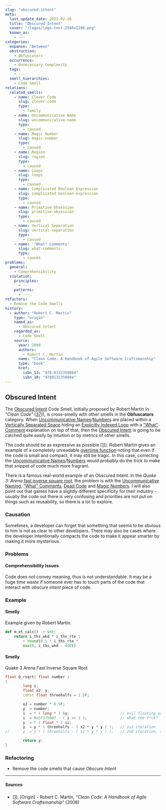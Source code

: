 ```yaml
---
slug: "obscured-intent"
meta:
  last_update_date: 2022-02-26
  title: "Obscured Intent"
  cover: "/logos/logo-text-2560x1280.png"
  known_as:
    - ---
categories:
  expanse: "Between"
  obstruction:
    - Obfuscators
  occurrence:
    - Unnecessary Complexity
  tags:
    - ---
  smell_hierarchies:
    - Code Smell
relations:
  related_smells:
    - name: Clever Code
      slug: clever-code
      type:
        - family
    - name: Uncommunicative Name
      slug: uncommunicative-name
      type:
        - caused
    - name: Magic Number
      slug: magic-number
      type:
        - caused
    - name: Region
      slug: region
      type:
        - caused
    - name: Loops
      slug: loops
      type:
        - caused
    - name: Complicated Boolean Expression
      slug: complicated-boolean-expression
      type:
        - caused
    - name: Primitive Obsession
      slug: primitive-obsession
      type:
        - caused
    - name: Vertical Separation
      slug: vertical-separation
      type:
        - caused
    - name: '"What" Comments'
      slug: what-comments
      type:
        - causes
problems:
  general:
    - Comprehensibility
  violation:
    principles:
      - ---
    patterns:
      - ---
refactors:
  - Remove the Code Smells
history:
  - author: "Robert C. Martin"
    type: "origin"
    named_as:
      - Obscured Intent
    regarded_as:
      - Code Smell
    source:
      year: 2008
      authors:
        - Robert C. Martin
      name: "Clean Code: A Handbook of Agile Software Craftsmanship"
      type: "book"
      href:
        isbn_13: "978-0132350884"
        isbn_10: "9780132350884"
---
```


## Obscured Intent

The [Obscured Intent](./obscured-intent.md) Code Smell, initially proposed by Robert Martin in _"Clean Code"_ [[37](#sources)]), is cross-smelly with other smells in the **Obfuscators** category. When [Uncommunicative Names](./uncommunicative-name.md)/[Numbers](./magic-number.md) are placed within a [Vertically Separated Space](./vertical-separation.md) hiding an [Explicitly Indexed Loop](./imperative-loops.md) with a ["What" Comment](./what-comment.md) explanation on top of that, then the [Obscured Intent](./obscured-intent.md) is going to be catched quite easily by intuition or by metrics of other smells.

The code should be as expressive as possible [[1](#sources)]). Robert Martin gives an example of a completely unreadable [overtime function](#Obscured-Intent) noting that even if the code is small and compact, it may still be tragic. In this case, correcting the [Uncommunicative Names](./uncommunicative-name.md)/[Numbers](./magic-number.md) would probably do the trick to make that snippet of code much more fragrant.

There is a famous real-world example of an Obscured Intent. In the _Quake 3: Arena_ [fast inverse square root](#example-1), the problem is with the [Uncommunicative Naming](./uncommunicative-name.md), ["What" Comments](./what-comment.md), [Dead Code](./dead-code.md) and [Magic Numbers](./magic-number.md). I will also point out that games have a slightly different specificity for their industry - usually the code out there is very confusing and priorities are not put on things such as reusability, so there is a lot to explore.

### Causation

Sometimes, a developer can forget that something that seems to be obvious to him is not as clear to other developers. There may also be cases where the developer intentionally compacts the code to make it appear smarter by making it more mysterious.

### Problems

#### **Comprehensibility Issues**

Code does not convey meaning, thus is not understandable. It may be a huge time waste if someone ever has to touch parts of the code that interact with _obscure intent_ piece of code.

### Example

<div class="example-block">

#### Smelly

Example given by Robert Martin.

```py
def m_ot_calc() -> int:
    return i_ths_wkd * i_ths_rte \
        + round(0.5 * i_ths_rte *
        max(0, i_ths_wkd - 400))
```

</div>

<div class="example-block">

#### Smelly

Quake 3 Arena Fast Inverse Square Root

```c++
float Q_rsqrt( float number )
{
        long i;
        float x2, y;
        const float threehalfs = 1.5F;

        x2 = number * 0.5F;
        y  = number;
        i  = * ( long * ) &y;                       // evil floating point bit level hacking
        i  = 0x5f3759df - ( i >> 1 );               // what the f*ck?
        y  = * ( float * ) &i;
        y  = y * ( threehalfs - ( x2 * y * y ) );   // 1st iteration
//      y  = y * ( threehalfs - ( x2 * y * y ) );   // 2nd iteration, this can be removed

        return y;
}
```

</div>

### Refactoring

- Remove the code smells that cause _Obscure Intent_

---

##### Sources

- [[1](#sources)], [Origin] - Robert C. Martin, _"Clean Code: A Handbook of Agile Software Craftsmanship"_ (2008)
